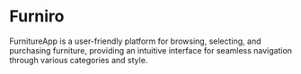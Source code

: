 # Furniro
FurnitureApp is a user-friendly platform for browsing, selecting, and purchasing furniture, providing an intuitive interface for seamless navigation through various categories and style.
